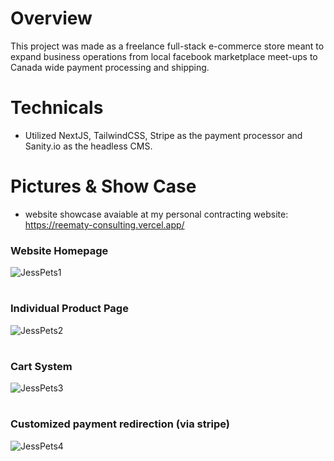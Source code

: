 # Overview
This project was made as a freelance full-stack e-commerce store meant to expand business operations from local facebook marketplace meet-ups to Canada wide payment processing and shipping. 

# Technicals
- Utilized NextJS, TailwindCSS, Stripe as the payment processor and Sanity.io as the headless CMS.

# Pictures & Show Case
- website showcase avaiable at my personal contracting website: https://reematy-consulting.vercel.app/

### Website Homepage
![JessPets1](https://github.com/nietzchesoverman/JessPets/assets/56315562/dfd12440-fbc0-4075-ac33-6d8b2414d31f)

#

### Individual Product Page
![JessPets2](https://github.com/nietzchesoverman/JessPets/assets/56315562/90c2619b-119e-4e50-88bd-72b8da00177d)

#

### Cart System
![JessPets3](https://github.com/nietzchesoverman/JessPets/assets/56315562/85765016-16de-4c0d-a5c0-236f5df4047a)

#

### Customized payment redirection (via stripe)
![JessPets4](https://github.com/nietzchesoverman/JessPets/assets/56315562/f9f3e21d-2de0-4d53-a148-b620cbd17db9)


